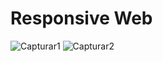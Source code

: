 # Responsive Web

![Capturar1](https://user-images.githubusercontent.com/78997122/153795951-d367b4a3-6e0e-4fe7-8c6a-40757da2337d.PNG)
![Capturar2](https://user-images.githubusercontent.com/78997122/153795961-abcb1f83-9d0a-4889-b628-8175c6a279e0.PNG)
